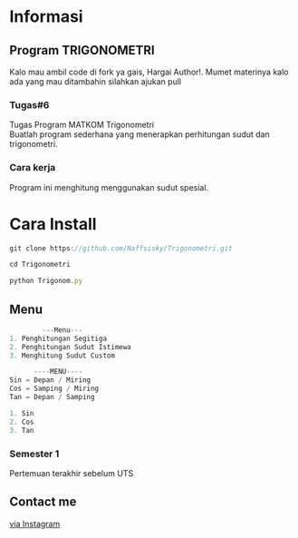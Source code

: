 # Informasi
## Program TRIGONOMETRI
Kalo mau ambil code di fork ya gais, Hargai Author!. Mumet materinya kalo ada yang mau ditambahin silahkan ajukan pull
<br>
### Tugas#6
Tugas Program MATKOM Trigonometri
<br>
Buatlah program sederhana yang menerapkan perhitungan sudut dan trigonometri.
<br>
### Cara kerja
Program ini menghitung menggunakan sudut spesial.
# Cara Install
```javascript
git clone https://github.com/Naffsisky/Trigonometri.git
```


```javascript
cd Trigonometri
```

```javascript
python Trigonom.py
```
## Menu
```javascript
        ---Menu---
1. Penghitungan Segitiga
2. Penghitungan Sudut Istimewa
3. Menghitung Sudut Custom
```
```javascript
      ----MENU----
Sin = Depan / Miring
Cos = Samping / Miring
Tan = Depan / Samping

1. Sin
2. Cos
3. Tan
```
### Semester 1
Pertemuan terakhir sebelum UTS 
## Contact me 
[via Instagram](https://www.instagram.com/naffsvn/)


